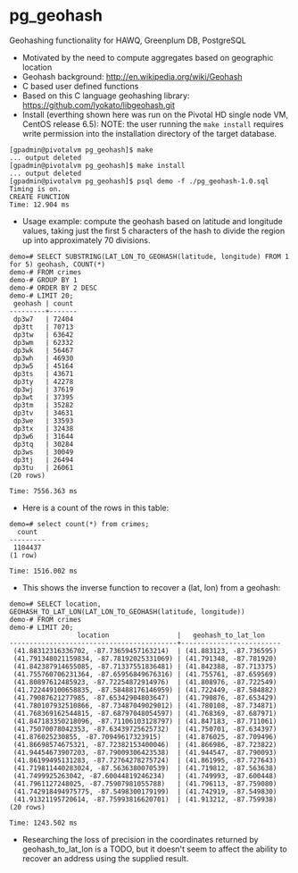 # pg_geohash
Geohashing functionality for HAWQ, Greenplum DB, PostgreSQL

* Motivated by the need to compute aggregates based on geographic location
* Geohash background: http://en.wikipedia.org/wiki/Geohash
* C based user defined functions
* Based on this C language geohashing library: https://github.com/lyokato/libgeohash.git
* Install (everthing shown here was run on the Pivotal HD single node VM, CentOS release 6.5):
NOTE: the user running the `make install` requires write permission into the installation
directory of the target database.

```
[gpadmin@pivotalvm pg_geohash]$ make
... output deleted
[gpadmin@pivotalvm pg_geohash]$ make install
... output deleted
[gpadmin@pivotalvm pg_geohash]$ psql demo -f ./pg_geohash-1.0.sql
Timing is on.
CREATE FUNCTION
Time: 12.904 ms
```

* Usage example: compute the geohash based on latitude and longitude values, taking just
the first 5 characters of the hash to divide the region up into approximately 70 divisions.

```
demo=# SELECT SUBSTRING(LAT_LON_TO_GEOHASH(latitude, longitude) FROM 1 for 5) geohash, COUNT(*)
demo-# FROM crimes
demo-# GROUP BY 1
demo-# ORDER BY 2 DESC
demo-# LIMIT 20;
 geohash | count
---------+-------
 dp3w7   | 72404
 dp3tt   | 70713
 dp3tw   | 63642
 dp3wm   | 62332
 dp3wk   | 56467
 dp3wh   | 46930
 dp3w5   | 45164
 dp3ts   | 43671
 dp3ty   | 42278
 dp3wj   | 37619
 dp3wt   | 37395
 dp3tm   | 35282
 dp3tv   | 34631
 dp3we   | 33593
 dp3tx   | 32438
 dp3w6   | 31644
 dp3tq   | 30284
 dp3ws   | 30049
 dp3tj   | 26494
 dp3tu   | 26061
(20 rows)

Time: 7556.363 ms
```
* Here is a count of the rows in this table:

```
demo=# select count(*) from crimes;
  count
---------
 1104437
(1 row)

Time: 1516.002 ms
```

* This shows the inverse function to recover a (lat, lon) from a geohash:

```
demo=# SELECT location, GEOHASH_TO_LAT_LON(LAT_LON_TO_GEOHASH(latitude, longitude))
demo-# FROM crimes
demo-# LIMIT 20;
                 location                 |   geohash_to_lat_lon
------------------------------------------+-------------------------
 (41.88312316336702, -87.73659457163214)  | (41.883123, -87.736595)
 (41.791348021159834, -87.78192025331069) | (41.791348, -87.781920)
 (41.842387914655085, -87.71337551836481) | (41.842388, -87.713375)
 (41.755760706231364, -87.65956849676316) | (41.755761, -87.659569)
 (41.80897612485923, -87.72254872914976)  | (41.808976, -87.722549)
 (41.722449100658835, -87.58488176146959) | (41.722449, -87.584882)
 (41.79087621277985, -87.65342904803647)  | (41.790876, -87.653429)
 (41.780107932510866, -87.73487049029012) | (41.780108, -87.734871)
 (41.768369162544815, -87.68797048054597) | (41.768369, -87.687971)
 (41.847183350218096, -87.71106103128797) | (41.847183, -87.711061)
 (41.75070078042353, -87.63439725625732)  | (41.750701, -87.634397)
 (41.876025230855, -87.70949617323915)    | (41.876025, -87.709496)
 (41.86698574675321, -87.72382153400046)  | (41.866986, -87.723822)
 (41.94454673907203, -87.79009306423538)  | (41.944547, -87.790093)
 (41.86199495131283, -87.72764278275724)  | (41.861995, -87.727643)
 (41.719811440283024, -87.5636380070539)  | (41.719812, -87.563638)
 (41.7499925263042, -87.60044819246234)   | (41.749993, -87.600448)
 (41.7961127248025, -87.75907981055788)   | (41.796113, -87.759080)
 (41.742918494975775, -87.5498300179199)  | (41.742919, -87.549830)
 (41.91321195720614, -87.75993816620701)  | (41.913212, -87.759938)
(20 rows)

Time: 1243.502 ms
```

* Researching the loss of precision in the coordinates returned by geohash_to_lat_lon is a TODO,
but it doesn't seem to affect the ability to recover an address using the supplied result.


